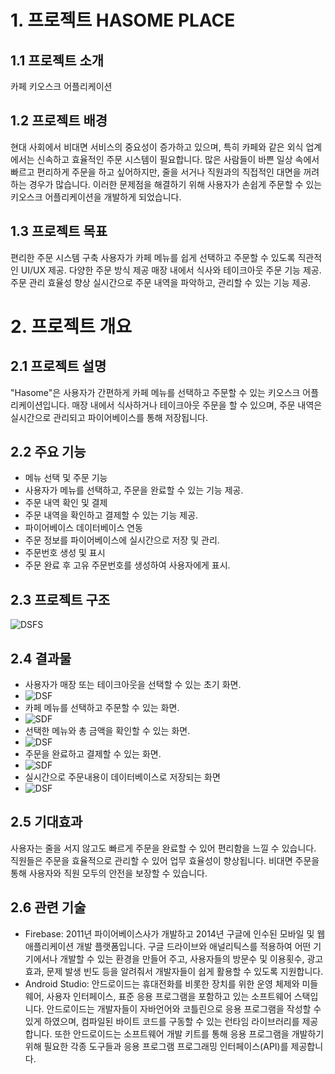 # 1. 프로젝트 HASOME PLACE

## 1.1 프로젝트 소개
카페 키오스크 어플리케이션 

## 1.2 프로젝트 배경
현대 사회에서 비대면 서비스의 중요성이 증가하고 있으며, 특히 카페와 같은 외식 업계에서는 신속하고 효율적인 주문 시스템이 필요합니다. 많은 사람들이 바쁜 일상 속에서 빠르고 편리하게 주문을 하고 싶어하지만, 줄을 서거나 직원과의 직접적인 대면을 꺼려하는 경우가 많습니다. 이러한 문제점을 해결하기 위해 사용자가 손쉽게 주문할 수 있는 키오스크 어플리케이션을 개발하게 되었습니다.

## 1.3 프로젝트 목표
편리한 주문 시스템 구축
사용자가 카페 메뉴를 쉽게 선택하고 주문할 수 있도록 직관적인 UI/UX 제공.
다양한 주문 방식 제공
매장 내에서 식사와 테이크아웃 주문 기능 제공.
주문 관리 효율성 향상
실시간으로 주문 내역을 파악하고, 관리할 수 있는 기능 제공.
# 2. 프로젝트 개요
## 2.1 프로젝트 설명
"Hasome"은 사용자가 간편하게 카페 메뉴를 선택하고 주문할 수 있는 키오스크 어플리케이션입니다. 매장 내에서 식사하거나 테이크아웃 주문을 할 수 있으며, 주문 내역은 실시간으로 관리되고 파이어베이스를 통해 저장됩니다.

## 2.2 주요 기능
* 메뉴 선택 및 주문 기능
* 사용자가 메뉴를 선택하고, 주문을 완료할 수 있는 기능 제공.
* 주문 내역 확인 및 결제
* 주문 내역을 확인하고 결제할 수 있는 기능 제공.
* 파이어베이스 데이터베이스 연동
* 주문 정보를 파이어베이스에 실시간으로 저장 및 관리.
* 주문번호 생성 및 표시
* 주문 완료 후 고유 주문번호를 생성하여 사용자에게 표시.
## 2.3 프로젝트 구조  
![DSFS](./캡처6.JPG)


## 2.4 결과물
* 사용자가 매장 또는 테이크아웃을 선택할 수 있는 초기 화면.
* ![DSF](./캡처1.JPG)
* 카페 메뉴를 선택하고 주문할 수 있는 화면.
* ![SDF](./캡처2.JPG)
* 선택한 메뉴와 총 금액을 확인할 수 있는 화면.
* ![DSF](./캡처3.JPG)
* 주문을 완료하고 결제할 수 있는 화면.
* ![SDF](./캡처4.JPG)
* 실시간으로 주문내용이 데이터베이스로 저장되는 화면
* ![DSF](./캡처5.JPG)
## 2.5 기대효과
사용자는 줄을 서지 않고도 빠르게 주문을 완료할 수 있어 편리함을 느낄 수 있습니다.
직원들은 주문을 효율적으로 관리할 수 있어 업무 효율성이 향상됩니다.
비대면 주문을 통해 사용자와 직원 모두의 안전을 보장할 수 있습니다.
## 2.6 관련 기술
* Firebase: 2011년 파이어베이스사가 개발하고 2014년 구글에 인수된 모바일 및 웹 애플리케이션 개발 플랫폼입니다. 구글 드라이브와 애널리틱스를 적용하여 어떤 기기에서나 개발할 수 있는 환경을 만들어 주고, 사용자들의 방문수 및 이용횟수, 광고 효과, 문제 발생 빈도 등을 알려줘서 개발자들이 쉽게 활용할 수 있도록 지원합니다. 
* Android Studio: 안드로이드는 휴대전화를 비롯한 장치를 위한 운영 체제와 미들웨어, 사용자 인터페이스, 표준 응용 프로그램을 포함하고 있는 소프트웨어 스택입니다. 안드로이드는 개발자들이 자바언어와 코틀린으로 응용 프로그램을 작성할 수 있게 하였으며, 컴파일된 바이트 코드를 구동할 수 있는 런타임 라이브러리를 제공합니다. 또한 안드로이드는 소프트웨어 개발 키트를 통해 응용 프로그램을 개발하기 위해 필요한 각종 도구들과 응용 프로그램 프로그래밍 인터페이스(API)를 제공합니다.
